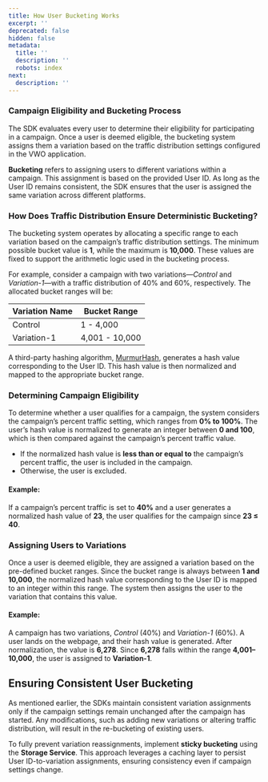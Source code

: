 ```yaml
---
title: How User Bucketing Works
excerpt: ''
deprecated: false
hidden: false
metadata:
  title: ''
  description: ''
  robots: index
next:
  description: ''
---
```

### **Campaign Eligibility and Bucketing Process**

The SDK evaluates every user to determine their eligibility for participating in a campaign. Once a user is deemed eligible, the bucketing system assigns them a variation based on the traffic distribution settings configured in the VWO application.  

**Bucketing** refers to assigning users to different variations within a campaign. This assignment is based on the provided User ID. As long as the User ID remains consistent, the SDK ensures that the user is assigned the same variation across different platforms.  

### **How Does Traffic Distribution Ensure Deterministic Bucketing?**

The bucketing system operates by allocating a specific range to each variation based on the campaign’s traffic distribution settings. The minimum possible bucket value is **1**, while the maximum is **10,000**. These values are fixed to support the arithmetic logic used in the bucketing process.  

For example, consider a campaign with two variations—*Control* and *Variation-1*—with a traffic distribution of 40% and 60%, respectively. The allocated bucket ranges will be:  

| **Variation Name** | **Bucket Range** |
| ------------------ | ---------------- |
| Control            | 1 - 4,000        |
| Variation-1        | 4,001 - 10,000   |

A third-party hashing algorithm, [MurmurHash](https://en.wikipedia.org/wiki/MurmurHash), generates a hash value corresponding to the User ID. This hash value is then normalized and mapped to the appropriate bucket range.  

### **Determining Campaign Eligibility**

To determine whether a user qualifies for a campaign, the system considers the campaign’s percent traffic setting, which ranges from **0% to 100%**. The user’s hash value is normalized to generate an integer between **0 and 100**, which is then compared against the campaign’s percent traffic value.  

* If the normalized hash value is **less than or equal to** the campaign’s percent traffic, the user is included in the campaign.  
* Otherwise, the user is excluded.  

#### **Example:**

If a campaign’s percent traffic is set to **40%** and a user generates a normalized hash value of **23**, the user qualifies for the campaign since **23 ≤ 40**.  

### **Assigning Users to Variations**

Once a user is deemed eligible, they are assigned a variation based on the pre-defined bucket ranges. Since the bucket range is always between **1 and 10,000**, the normalized hash value corresponding to the User ID is mapped to an integer within this range. The system then assigns the user to the variation that contains this value.  

#### **Example:**

A campaign has two variations, *Control* (40%) and *Variation-1* (60%). A user lands on the webpage, and their hash value is generated. After normalization, the value is **6,278**. Since **6,278** falls within the range **4,001–10,000**, the user is assigned to **Variation-1**.

## Ensuring Consistent User Bucketing

As mentioned earlier, the SDKs maintain consistent variation assignments only if the campaign settings remain unchanged after the campaign has started. Any modifications, such as adding new variations or altering traffic distribution, will result in the re-bucketing of existing users.  

To fully prevent variation reassignments, implement **sticky bucketing** using the **Storage Service**. This approach leverages a caching layer to persist User ID-to-variation assignments, ensuring consistency even if campaign settings change.
